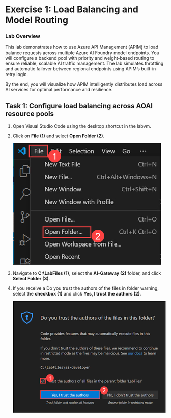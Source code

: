 # Exercise 1: Load Balancing and Model Routing 

### Lab Overview

This lab demonstrates how to use Azure API Management (APIM) to load balance requests across multiple Azure AI Foundry model endpoints. You will configure a backend pool with priority and weight-based routing to ensure reliable, scalable AI traffic management. The lab simulates throttling and automatic failover between regional endpoints using APIM’s built-in retry logic.

By the end, you will visualize how APIM intelligently distributes load across AI services for optimal performance and resilience.


## Task 1: Configure load balancing across AOAI resource pools

1. Open Visual Studio Code using the desktop shortcut in the labvm.

2. Click on **File (1)** and select **Open Folder (2)**.

   ![](./media/API-gateway-image1.png)

3. Navigate to **C:\LabFiles (1)**, select the **AI-Gateway (2)** folder, and click **Select Folder (3)**.

4. If you receive a Do you trust the authors of the files in folder warning, select the **checkbox (1)** and click **Yes, I trust the authors (2)**.

   ![](./media/API-gateway-image2.png)
